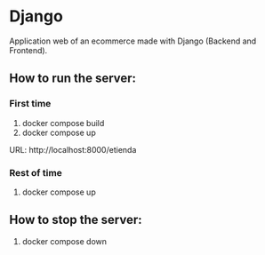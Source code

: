 # Django
Application web of an ecommerce made with Django (Backend and Frontend).

## How to run the server:
### First time
1. docker compose build
2. docker compose up

URL: http://localhost:8000/etienda

### Rest of time
1. docker compose up

## How to stop the server:
1. docker compose down